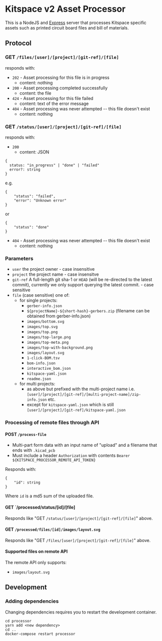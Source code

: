 # Kitspace v2 Asset Processor

This is a NodeJS and [Express](https://expressjs.com/) server that processes Kitspace specific assets such as printed circuit board files and bill of materials.

## Protocol

### GET `/files/[user]/[project]/[git-ref]/[file]`

responds with:
- `202` - Asset processing for this file is in progress
    - content: nothing
- `200` - Asset processing completed successfully
    - content: the file
- `424` - Asset processing for this file failed
    - content: text of the error message
- `404` - Asset processing was never attempted -- this file doesn't exist
    - content: nothing


### GET `/status/[user]/[project]/[git-ref]/[file]`

responds with:
- `200`
    - content: JSON
```
{
  status: "in_progress" | "done" | "failed"
  error?: string
}
```
e.g.

```
{
    "status": "failed",
    "error": "Unknown error"
}
```

or

```
{
    "status": "done"
}
```

- `404` - Asset processing was never attempted -- this file doesn't exist
    - content: nothing

### Parameters

- `user` the project owner - case insensitive
- `project` the project name - case insensitve
- `git-ref` A full-length git sha-1 or `HEAD` (will be re-directed to the latest commit), currently we only support querying the latest commit. - case sensitive
- `file` (case sensitive) one of:
    - for single projects:
        - `gerber-info.json`
        - `${projectName}-${short-hash}-gerbers.zip` (filename can be obtained from gerber-info.json)
        - `images/bottom.svg`
        - `images/top.svg`
        - `images/top.png`
        - `images/top-large.png`
        - `images/top-meta.png`
        - `images/top-with-background.png`
        - `images/layout.svg`
        - `1-click-BOM.tsv`
        - `bom-info.json`
        - `interactive_bom.json`
        - `kitspace-yaml.json`
        - `readme.json`
    - for multi projects:
        - as above but prefixed with the multi-project name i.e. `[user]/[project]/[git-ref]/[multi-project-name]/zip-info.json` etc.
        - except for `kitspace-yaml.json` which is still `[user]/[project]/[git-ref]/kitspace-yaml.json`

### Processing of remote files through API

#### POST `/process-file`

- Multi-part form data with an input name of "upload" and a filename that ends with `.kicad_pcb`
- Must include a header `Authorization` with contents `Bearer ${KITSPACE_PROCESSOR_REMOTE_API_TOKEN}`

Responds with:
```
{
    "id": string
}
```

Where `id` is a md5 sum of the uploaded file.

#### GET `/processed/status/[id]/[file]

Responds like "GET `/status/[user]/[project]/[git-ref]/[file]`" above.

#### GET `/processed/files/[id]/images/layout.svg`

Responds like "GET `/files/[user]/[project]/[git-ref]/[file]`" above.

#### Supported files on remote API

The remote API only supports:

- `images/layout.svg`

## Development

###  Adding dependencies

Changing dependencies requires you to restart the development container.

```
cd processor
yarn add <new dependency>
cd ..
docker-compose restart processor
```

